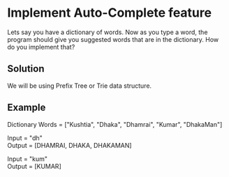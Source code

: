 # Implement Auto-Complete feature

Lets say you have a dictionary of words. Now as you type a word, the program should give you suggested words that are in the dictionary. How do you implement that?

## Solution

We will be using Prefix Tree or Trie data structure. 

## Example

Dictionary Words = ["Kushtia", "Dhaka", "Dhamrai", "Kumar", "DhakaMan"]

Input = "dh"	<br /> 
Output = [DHAMRAI, DHAKA, DHAKAMAN]

Input = "kum" 	<br />
Output = [KUMAR]